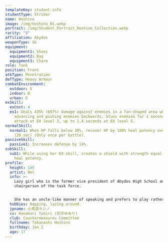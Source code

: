 ```yaml
---
templateKey: student-info
studentType: Striker
name: Hoshino
image: /img/hoshino_01.webp
portrait: /img/Student_Portrait_Hoshino_Collection.webp
rarity: "3"
affiliation: Abydos
weaponType: SG
equipment:
  equipment1: Shoes
  equipment2: Bag
  equipment3: Charm
role: Tank
position: Front
atkType: Penetration
defType: Heavy Armour
combatEnvironment:
  outdoor: S
  indoor: B
  urban: D
exSkill:
  exCost: 4
  ex1: Deals 435% (697%) damage against enemies in a fan-shaped area while
    advancing and pushing enemies backwards. Stuns enemies for 1 second per
    attack at EX level 3, up to 1.4 seconds at EX level 5.
normalSkill:
  normal1: When HP falls below 30%, recover HP by 100% heal potency over time
    (20 sec) (Only once per battle).
passiveSkill:
  passive1: Increases defense by 14%.
subSkill:
  sub1: While using her EX skill, creates a shield with strength equal to 108%
    heal potency.
profile:
  height: 145
  artist: 9ml
  info: >-
    Lazy girl who is the former vice president of Abydos High School and the
    chairperson of the task force.


    She has an uncle-like manner of speaking and prefers to play rather than work. Because of this, she is usually berated by the members of the committee, but once the mission begins, she fights hard on the front lines to protect the other members.
  hobbies: Napping, lazing around.
  jpname: 小鳥遊ホシノ
  cv: Hanamori Yumiri (花守ゆみり)
  club: Countermeasures Committee
  fullname: Takanashi Hoshino
  birthday: Jan 2
  age: 17
---
```

